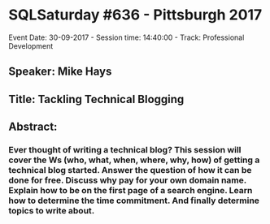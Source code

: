 # SQLSaturday #636 - Pittsburgh 2017
Event Date: 30-09-2017 - Session time: 14:40:00 - Track: Professional Development
## Speaker: Mike Hays
## Title: Tackling Technical Blogging
## Abstract:
### Ever thought of writing a technical blog?  This session will cover the Ws (who, what, when, where, why, how) of getting a technical blog started.  Answer the question of how it can be done for free.  Discuss why pay for your own domain name.  Explain how to be on the first page of a search engine.  Learn how to determine the time commitment.  And finally determine topics to write about.
